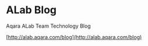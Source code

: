 # ALab Blog
Aqara ALab Team Technology Blog

[http://alab.aqara.com/blog](http://alab.aqara.com/blog)